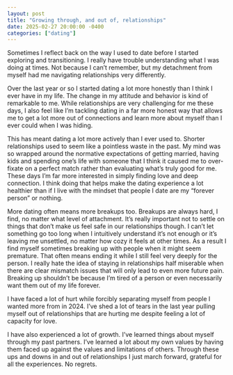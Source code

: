 ```yaml
---
layout: post
title: "Growing through, and out of, relationships"
date: 2025-02-27 20:00:00 -0400
categories: ["dating"]
---
```


Sometimes I reflect back on the way I used to date before I started exploring and transitioning. I really have trouble understanding what I was doing at times. Not because I can’t remember, but my detachment from myself had me navigating relationships very differently.

Over the last year or so I started dating a lot more honestly than I think I ever have in my life. The change in my attitude and behavior is kind of remarkable to me. While relationships are very challenging for me these days, I also feel like I’m tackling dating in a far more honest way that allows me to get a lot more out of connections and learn more about myself than I ever could when I was hiding. 

This has meant dating a lot more actively than I ever used to. Shorter relationships used to seem like a pointless waste in the past. My mind was so wrapped around the normative expectations of getting married, having kids and spending one’s life with someone that I think it caused me to over-fixate on a perfect match rather than evaluating what’s truly good for me. These days I’m far more interested in simply finding love and deep connection. I think doing that helps make the dating experience a lot healthier than if I live with the mindset that people I date are my “forever person” or nothing.

More dating often means more breakups too. Breakups are always hard, I find, no matter what level of attachment. It’s really important not to settle on things that don’t make us feel safe in our relationships though. I can’t let something go too long when I intuitively understand it’s not enough or it’s leaving me unsettled, no matter how cozy it feels at other times. As a result I find myself sometimes breaking up with people when it might seem premature. That often means ending it while I still feel very deeply for the person. I really hate the idea of staying in relationships half miserable when there are clear mismatch issues that will only lead to even more future pain. Breaking up shouldn’t be because I’m tired of a person or even necessarily want them out of my life forever. 

I have faced a lot of hurt while forcibly separating myself from people I wanted more from in 2024. I’ve shed a lot of tears in the last  year pulling myself out of relationships that are hurting me despite feeling a lot of capacity for love.

I have also experienced a lot of growth. I’ve learned things about myself through my past partners. I’ve learned a lot about my own values by having them faced up against the values and limitations of others. Through these ups and downs in and out of relationships I just march forward, grateful for all the experiences. No regrets.